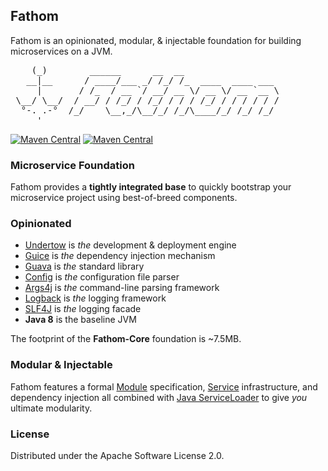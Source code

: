 ## Fathom

Fathom is an opinionated, modular, & injectable foundation for building microservices on a JVM.

<pre>
    (_)        ______      __  __
   __|__      / ____/___ _/ /_/ /_  ____  ____ ___
     |       / /_  / __ `/ __/ __ \/ __ \/ __ `__ \
 \__/ \__/  / __/ / /_/ / /_/ / / / /_/ / / / / / /
  °-. .-°  /_/    \__,_/\__/_/ /_/\____/_/ /_/ /_/
     '
</pre>

[![Maven Central](http://img.shields.io/maven-central/v/com.gitblit.fathom/fathom-core.svg)](http://search.maven.org/#search|ga|1|com.gitblit.fathom) [![Maven Central](https://img.shields.io/github/license/gitblit/fathom.svg)](http://www.apache.org/licenses/LICENSE-2.0.txt)

### Microservice Foundation

Fathom provides a **tightly integrated base** to quickly bootstrap your microservice project using best-of-breed components.

### Opinionated

* [Undertow] is *the* development &amp; deployment engine
* [Guice] is *the* dependency injection mechanism
* [Guava] is *the* standard library
* [Config] is *the* configuration file parser
* [Args4j] is *the* command-line parsing framework
* [Logback] is *the* logging framework
* [SLF4J] is *the* logging facade
* **Java 8** is the baseline JVM

The footprint of the **Fathom-Core** foundation is ~7.5MB.

### Modular & Injectable

Fathom features a formal [Module](modules.md) specification, [Service](services.md) infrastructure, and dependency injection all combined with [Java ServiceLoader](http://docs.oracle.com/javase/7/docs/api/java/util/ServiceLoader.html) to give _you_ ultimate modularity.

### License

Distributed under the Apache Software License 2.0.

[Undertow]: http://undertow.io
[Guice]: https://github.com/google/guice
[Guava]: https://github.com/google/guava
[Config]: https://github.com/typesafehub/config
[Logback]: http://logback.qos.ch
[SLF4J]: http://www.slf4j.org
[Args4j]: http://args4j.kohsuke.org
